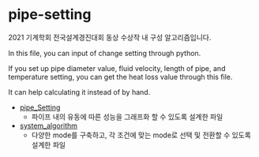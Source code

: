 # pipe-setting
2021 기계학회 전국설계경진대회 동상 수상작 내 구성 알고리즘입니다.

In this file, you can input of change setting through python.

If you set up pipe diameter value, fluid velocity, length of pipe, and temperature setting, you can get the heat loss value through this file.

It can help calculating it instead of by hand.

- [pipe_Setting](https://github.com/sehooni/pipe-setting/tree/main/pipe_setting)
    - 파이프 내의 유동에 따른 성능을 그래프화 할 수 있도록 설계한 파일
- [system_algorithm](https://github.com/sehooni/pipe-setting/tree/main/system_algorithm)
    - 다양한 mode를 구축하고, 각 조건에 맞는 mode로 선택 및 전환할 수 있도록 설계한 파일